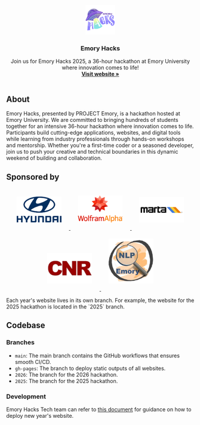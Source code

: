 <div align="center">
  <a href="https://www.emoryhacks.com/">
    <img src="/assets/images/logo.webp" alt="Logo" width="80" height="80">
  </a>

  <h3 align="center">Emory Hacks</h3>

  <p align="center">
    Join us for Emory Hacks 2025, a 36-hour hackathon at Emory University where innovation comes to life!
    <br />
    <a href="https://www.emoryhacks.com/"><strong>Visit website »</strong></a>
    <br />
    <br />
  </p>
</div>

## About

Emory Hacks, presented by PROJECT Emory, is a hackathon hosted at
Emory University. We are committed to bringing hundreds of students
together for an intensive 36-hour hackathon where innovation comes
to life. Participants build cutting-edge applications, websites, and
digital tools while learning from industry professionals through
hands-on workshops and mentorship. Whether you&apos;re a first-time
coder or a seasoned developer, join us to push your creative and
technical boundaries in this dynamic weekend of building and
collaboration.

## Sponsored by

<p align="center">
  <a href="https://www.hyundaiusa.com/us/en" target="_blank" rel="noopener noreferrer">
    <img src="/assets/images/sponsors/hyundai.webp" alt="Hyundai" width="120" style="margin: 20px;" />
  </a>
  <a href="https://www.wolframalpha.com/" target="_blank" rel="noopener noreferrer">
    <img src="/assets/images/sponsors/wolframalpha.webp" alt="WolframAlpha" width="120" style="margin: 20px;" />
  </a>
  <a href="https://www.itsmarta.com/" target="_blank" rel="noopener noreferrer">
    <img src="/assets/images/sponsors/marta.webp" alt="Marta" width="120" style="margin: 20px;" />
  </a>
  <a href="https://cnrit.com/" target="_blank" rel="noopener noreferrer">
    <img src="/assets/images/sponsors/cnr.webp" alt="CNR" width="120" style="margin: 20px;" />
  </a>
  <a href="https://www.emorynlp.org/" target="_blank" rel="noopener noreferrer">
    <img src="/assets/images/sponsors/emorynlp.webp" alt="EmoryNLP" width="120" style="margin: 20px;" />
  </a>
</p>
Each year's website lives in its own branch. For example, the website for the 2025 hackathon is located in the `2025` branch.

## Codebase

### Branches

  - `main`: The main branch contains the GitHub workflows that ensures smooth CI/CD.
  - `gh-pages`: The branch to deploy static outputs of all websites.
  - `2026`: The branch for the 2026 hackathon.
  - `2025`: The branch for the 2025 hackathon.

### Development

Emory Hacks Tech team can refer to [this document](https://github.com/project-emory/emory-hacks/blob/main/README.md) for guidance on how to deploy new year's website.
